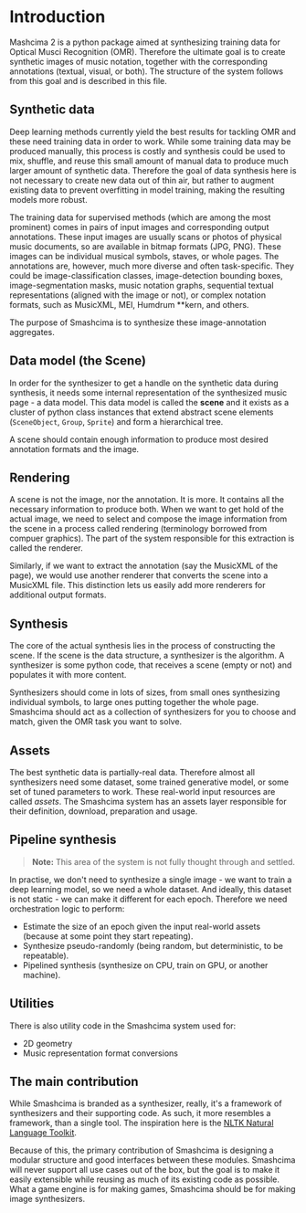 # Introduction

Mashcima 2 is a python package aimed at synthesizing training data for Optical Musci Recognition (OMR). Therefore the ultimate goal is to create synthetic images of music notation, together with the corresponding annotations (textual, visual, or both). The structure of the system follows from this goal and is described in this file.


## Synthetic data

Deep learning methods currently yield the best results for tackling OMR and these need training data in order to work. While some training data may be produced manually, this process is costly and synthesis could be used to mix, shuffle, and reuse this small amount of manual data to produce much larger amount of synthetic data. Therefore the goal of data synthesis here is not necessary to create new data out of thin air, but rather to augment existing data to prevent overfitting in model training, making the resulting models more robust.

The training data for supervised methods (which are among the most prominent) comes in pairs of input images and corresponding output annotations. These input images are usually scans or photos of physical music documents, so are available in bitmap formats (JPG, PNG). These images can be individual musical symbols, staves, or whole pages. The annotations are, however, much more diverse and often task-specific. They could be image-classification classes, image-detection bounding boxes, image-segmentation masks, music notation graphs, sequential textual representations (aligned with the image or not), or complex notation formats, such as MusicXML, MEI, Humdrum \*\*kern, and others.

The purpose of Smashcima is to synthesize these image-annotation aggregates.


## Data model (the Scene)

In order for the synthesizer to get a handle on the synthetic data during synthesis, it needs some internal representation of the synthesized music page - a data model. This data model is called the **scene** and it exists as a cluster of python class instances that extend abstract scene elements (`SceneObject`, `Group`, `Sprite`) and form a hierarchical tree.

A scene should contain enough information to produce most desired annotation formats and the image.


## Rendering

A scene is not the image, nor the annotation. It is more. It contains all the necessary information to produce both. When we want to get hold of the actual image, we need to select and compose the image information from the scene in a process called rendering (terminology borrowed from compuer graphics). The part of the system responsible for this extraction is called the renderer.

Similarly, if we want to extract the annotation (say the MusicXML of the page), we would use another renderer that converts the scene into a MusicXML file. This distinction lets us easily add more renderers for additional output formats.


## Synthesis

The core of the actual synthesis lies in the process of constructing the scene. If the scene is the data structure, a synthesizer is the algorithm. A synthesizer is some python code, that receives a scene (empty or not) and populates it with more content.

Synthesizers should come in lots of sizes, from small ones synthesizing individual symbols, to large ones putting together the whole page. Smashcima should act as a collection of synthesizers for you to choose and match, given the OMR task you want to solve.


## Assets

The best synthetic data is partially-real data. Therefore almost all synthesizers need some dataset, some trained generative model, or some set of tuned parameters to work. These real-world input resources are called *assets*. The Smashcima system has an assets layer responsible for their definition, download, preparation and usage.


## Pipeline synthesis

> **Note:** This area of the system is not fully thought through and settled.

In practise, we don't need to synthesize a single image - we want to train a deep learning model, so we need a whole dataset. And ideally, this dataset is not static - we can make it different for each epoch. Therefore we need orchestration logic to perform:

- Estimate the size of an epoch given the input real-world assets (because at some point they start repeating).
- Synthesize pseudo-randomly (being random, but deterministic, to be repeatable).
- Pipelined synthesis (synthesize on CPU, train on GPU, or another machine).


## Utilities

There is also utility code in the Smashcima system used for:

- 2D geometry
- Music representation format conversions


## The main contribution

While Smashcima is branded as a synthesizer, really, it's a framework of synthesizers and their supporting code. As such, it more resembles a framework, than a single tool. The inspiration here is the [NLTK Natural Language Toolkit](https://www.nltk.org/).

Because of this, the primary contribution of Smashcima is designing a modular structure and good interfaces between these modules. Smashcima will never support all use cases out of the box, but the goal is to make it easily extensible while reusing as much of its existing code as possible. What a game engine is for making games, Smashcima should be for making image synthesizers.
